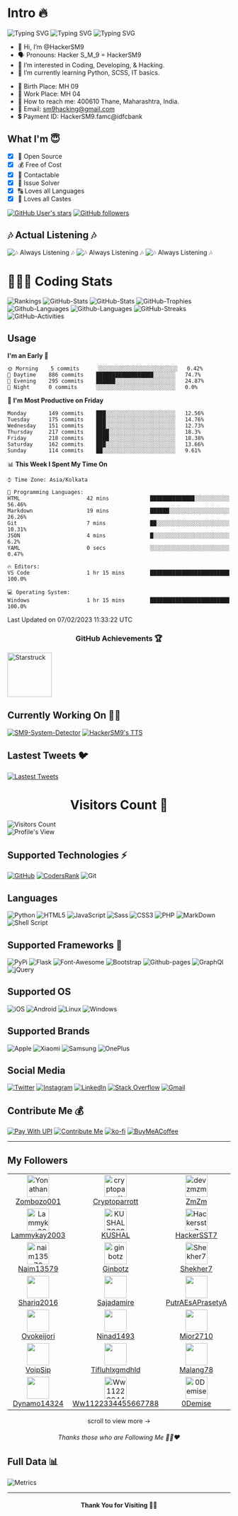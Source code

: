 # Intro 🔥
![Typing SVG](https://readme-typing-svg.herokuapp.com?font=Splash&pause=600&color=72DDF7&width=305&lines=Hi+HackerSM9+Here+%F0%9F%91%8B%F0%9F%8F%BB+..!!)
![Typing SVG](https://readme-typing-svg.herokuapp.com?font=Rye&pause=500&color=4BF7C5FF&width=255&height=30&lines=Full+Stack+Developer+%F0%9F%91%A8%F0%9F%8F%BB%E2%80%8D%F0%9F%92%BB)
![Typing SVG](https://readme-typing-svg.herokuapp.com?font=Times+New+Roman&size=19&pause=500&color=46F749&background=C7FFA500&width=235&height=30&lines=Android+%26+Web+Developer+%F0%9F%91%A8%F0%9F%8F%BB%E2%80%8D%F0%9F%92%BB+)

- 👋 Hi, I’m @HackerSM9
- 🗣️ Pronouns: Hacker S_M_9 = HackerSM9
- 👀 I’m interested in Coding, Developing, & Hacking.
- 🌱 I’m currently learning Python, SCSS, IT basics.
* 🎂 Birth Place: MH 09
* 💼 Work Place: MH 04
* 🛫 How to reach me: 400610 Thane, Maharashtra, India.
* 📧 Email: sm9hacking@gmail.com
* 💲 Payment ID: HackerSM9.famc@idfcbank

## What I'm 😇
- [x] 💞 Open Source
- [x] 💰 Free of Cost
- [x] 📲 Contactable
- [x] 🔐 Issue Solver
- [x] 🔠 Loves all Languages
- [x] 🛐 Loves all Castes

<a href="https://GitHub.com/HackerSM9/"><img alt="GitHub User's stars" src="https://img.shields.io/github/stars/HackerSM9?style=social"></a> <a href="https://github.com/HackerSM9?tab=followers"><img alt="GitHub followers" src="https://img.shields.io/github/followers/HackerSM9?style=social"></a>

## 🎶 Actual Listening 🎶
![🎶 Always Listening 🎶](https://hackersm9.github.io/SVG/Songs/kgf2.svg?sanitize=true)
![🎶 Always Listening 🎶](https://hackersm9.github.io/SVG/Songs/mc_stan.svg)
![🎶 Always Listening 🎶](https://hackersm9.github.io/SVG/Songs/tigini.svg)

<h1> 👨🏻‍💻 Coding Stats </h1>

![Rankings](https://cr-ss-service.azurewebsites.net/api/ScreenShot?widget=summary&username=HackerSm9&badges=3&show-avatar=true&style=--header-bg-color:%2339068c;)
![GitHub-Stats](https://github-stats-alpha.vercel.app/api/?username=HackerSM9&cc=000&ic=7402ed&tc=7a7adb&bc=fff)
![GitHub-Stats](https://github-readme-stats.vercel.app/api?username=HackerSM9&include_all_commits=true&count_private=true&hide_border=false&show_icons=true&title_color=7A7ADB&icon_color=7A7ADB&text_color=D3D3D3&bg_color=0,000000,130F40)
![GitHub-Trophies](https://github-profile-trophy.vercel.app/?username=HackerSM9&row=2&column=3&theme=darkhub&no-frame=true)
![Github-Languages](https://github-readme-stats.vercel.app/api/top-langs/?username=hackersm9&layout=compact&langs_count=21&theme=react&hide_border=true)
![Github-Languages](https://cr-skills-chart-widget.azurewebsites.net/api/api?username=HackerSM9&skills=&show-other-skills=true)
![GitHub-Streaks](https://github-readme-streak-stats.herokuapp.com?user=HackerSM9&theme=violet-punch)
![GitHub-Activities](https://github-readme-activity-graph.cyclic.app/graph/?username=HackerSM9&bg_color=1F222E&color=21e60b&line=5008bd&point=FFFFFF&hide_border=true)

## Usage 
<!--START_SECTION:waka-->
**I'm an Early 🐤** 

```text
🌞 Morning    5 commits      ░░░░░░░░░░░░░░░░░░░░░░░░░   0.42% 
🌆 Daytime    886 commits    ██████████████████░░░░░░░   74.7% 
🌃 Evening    295 commits    ██████░░░░░░░░░░░░░░░░░░░   24.87% 
🌙 Night      0 commits      ░░░░░░░░░░░░░░░░░░░░░░░░░   0.0%

```
📅 **I'm Most Productive on Friday** 

```text
Monday       149 commits    ███░░░░░░░░░░░░░░░░░░░░░░   12.56% 
Tuesday      175 commits    ███░░░░░░░░░░░░░░░░░░░░░░   14.76% 
Wednesday    151 commits    ███░░░░░░░░░░░░░░░░░░░░░░   12.73% 
Thursday     217 commits    ████░░░░░░░░░░░░░░░░░░░░░   18.3% 
Friday       218 commits    ████░░░░░░░░░░░░░░░░░░░░░   18.38% 
Saturday     162 commits    ███░░░░░░░░░░░░░░░░░░░░░░   13.66% 
Sunday       114 commits    ██░░░░░░░░░░░░░░░░░░░░░░░   9.61%

```


📊 **This Week I Spent My Time On** 

```text
⌚︎ Time Zone: Asia/Kolkata

💬 Programming Languages: 
HTML                     42 mins             ██████████████░░░░░░░░░░░   56.46% 
Markdown                 19 mins             ██████░░░░░░░░░░░░░░░░░░░   26.26% 
Git                      7 mins              ██░░░░░░░░░░░░░░░░░░░░░░░   10.31% 
JSON                     4 mins              █░░░░░░░░░░░░░░░░░░░░░░░░   6.2% 
YAML                     0 secs              ░░░░░░░░░░░░░░░░░░░░░░░░░   0.47%

🔥 Editors: 
VS Code                  1 hr 15 mins        █████████████████████████   100.0%

💻 Operating System: 
Windows                  1 hr 15 mins        █████████████████████████   100.0%

```


 Last Updated on 07/02/2023 11:33:22 UTC
<!--END_SECTION:waka-->

<!-- ![](https://github-readme-stackoverflow.vercel.app/?userID=18754125&theme=dark) -->

<h3 align="center">GitHub Achievements 🏆</h3>
<img alt="Starstruck" style="height:100px" src="https://HackerSM9.github.io/SVG/achievements/starstruck.svg">

## Currently Working On 👨‍🔧
[![SM9-System-Detector](https://svg.bookmark.style/api?url=https://github.com/HackerSM9/UPI&mode=dark&style=horizontal)](https://github.com/HackerSM9/UPI)
[![HackerSM9's TTS](https://svg.bookmark.style/api?url=https://github.com/HackerSM9/text-to-speech&mode=dark&style=horizontal)](https://github.com/HackerSM9/text-to-speech)

## Lastest Tweets 🐦
[![Lastest Tweets](https://github-readme-twitter-gazf.vercel.app/api?id=HackerSM9_&amp;layout=wide)](https://twitter.com/HackerSM9_/)

<h1 align="center">Visitors Count 👀</h1>

![Visitors Count](https://profile-counter.glitch.me/HackerSM9/count.svg)
<br>
![Profile's View](https://komarev.com/ghpvc/?username=HackerSM9&color=blueviolet)

## Supported Technologies ⚡

[![GitHub](https://img.shields.io/badge/GitHub-000000?style=for-the-badge&logo=GitHub&logoColor=white)](https://github.com/HackerSM9)
[![CodersRank](https://img.shields.io/badge/CodersRank-67A4AC?style=for-the-badge&logo=CodersRank&logoColor=white)](https://profile.codersrank.io/user/hackersm9)
![Git](https://img.shields.io/badge/GIT-E44C30?style=for-the-badge&logo=git&logoColor=white)

## Languages
![Python](https://img.shields.io/badge/python-3670A0?style=for-the-badge&logo=python&logoColor=ffdd54)
![HTML5](https://img.shields.io/badge/html5-%23E34F26.svg?style=for-the-badge&logo=html5&logoColor=white)
![JavaScript](https://img.shields.io/badge/javascript-%23323330.svg?style=for-the-badge&logo=javascript&logoColor=%23F7DF1E)
![Sass](https://img.shields.io/badge/Sass-CC6699?style=for-the-badge&logo=sass&logoColor=white)
![CSS3](https://img.shields.io/badge/css3-%231572B6.svg?style=for-the-badge&logo=css3&logoColor=white)
![PHP](https://img.shields.io/badge/php-%23777BB4.svg?style=for-the-badge&logo=php&logoColor=white)
![MarkDown](https://img.shields.io/badge/Markdown-000000?style=for-the-badge&logo=markdown&logoColor=white)
![Shell Script](https://img.shields.io/badge/shell_script-%23121011.svg?style=for-the-badge&logo=gnu-bash&logoColor=white)

## Supported Frameworks 🚀
![PyPi](https://img.shields.io/badge/pypi-3775A9?style=for-the-badge&logo=pypi&logoColor=white)
![Flask](https://img.shields.io/badge/Flask-000000?style=for-the-badge&logo=flask&logoColor=white)
![Font-Awesome](https://img.shields.io/badge/Font_Awesome-339AF0?style=for-the-badge&logo=fontawesome&logoColor=white)
![Bootstrap](https://img.shields.io/badge/Bootstrap-563D7C?style=for-the-badge&logo=bootstrap&logoColor=white)
![Github-pages](https://img.shields.io/badge/GitHub%20Pages-222222?style=for-the-badge&logo=GitHub%20Pages&logoColor=white)
![GraphQl](https://img.shields.io/badge/GraphQl-E10098?style=for-the-badge&logo=graphql&logoColor=white)
![jQuery](https://img.shields.io/badge/jQuery-0769AD?style=for-the-badge&logo=jquery&logoColor=white)

## Supported OS 
![iOS](https://img.shields.io/badge/IOS-000000?style=for-the-badge&logo=apple&logoColor=white)
![Android](https://img.shields.io/badge/Android-3DDC84?style=for-the-badge&logo=android&logoColor=white)
![Linux](https://img.shields.io/badge/Linux-FCC624?style=for-the-badge&logo=linux&logoColor=black)
![Windows](https://img.shields.io/badge/Windows-0078D6?style=for-the-badge&logo=windows&logoColor=white)

## Supported Brands
![Apple](https://img.shields.io/badge/Apple-%23000000.svg?style=for-the-badge&logo=apple&logoColor=white)
![Xiaomi](https://img.shields.io/badge/Xiaomi-%23FF6900.svg?style=for-the-badge&logo=xiaomi&logoColor=white)
![Samsung](https://img.shields.io/badge/Samsung-%231428A0.svg?style=for-the-badge&logo=samsung&logoColor=white)
![OnePlus](https://img.shields.io/badge/OnePlus-%23F5010C.svg?style=for-the-badge&logo=oneplus&logoColor=white)

## Social Media

<a href="https://twitter.com/HackerSM9_"><img alt="Twitter" src="https://img.shields.io/badge/Twitter-%231DA1F2.svg?style=for-the-badge&logo=twitter&logoColor=white"></a>
<a href="https://instagram.com/HackerSM9/"><img alt="Instagram" src="https://img.shields.io/badge/Instagram-%23E4405F.svg?style=for-the-badge&logo=Instagram&logoColor=white"></a>
<a href="https://www.linkedin.com/in/samarth-magdum-bb66a1221"><img alt="LinkedIn" src="https://img.shields.io/badge/linkedin-%230077B5.svg?style=for-the-badge&logo=linkedin&logoColor=white"></a>
<a href="https://stackoverflow.com/users/18754125/"><img alt="Stack Overflow" src="https://img.shields.io/badge/Stack%20Overflow-eb8e0c.svg?style=for-the-badge&logo=stackoverflow&logoColor=white"></a>
<a href="mailto:sm9hacking@gmail.com"><img alt="Gmail" src="https://img.shields.io/badge/Gmail-D14836?style=for-the-badge&logo=gmail&logoColor=white"></a>

## Contribute Me 💰
[![Pay With UPI](https://HackerSM9.github.io/SVG/upi.svg)](https://tinyurl.com/2gdqef3v)
[![Contribute Me](https://hackersm9.github.io/SVG/donate.svg)](https://liberapay.com/HackerSM9/)
[![ko-fi](https://ko-fi.com/img/githubbutton_sm.svg)](https://ko-fi.com/X8X5FJC3M)
[![BuyMeACoffee](https://HackerSM9.github.io/SVG/coffee.svg?sanitize=true)](https://t.co/av9GnEYPgn)

<hr>

## My Followers

<!-- START-SECTION:top-followers -->
<table>
  <tr>
    <td align="center">
      <a href="https://github.com/Yonathanpy">
        <img src="https://avatars.githubusercontent.com/u/109464957?v=4" width="50px;" alt="Yonathanpy"/>
      </a>
      <br />
      <a href="https://github.com/Yonathanpy">Zombozo001</a>
    </td>
    <td align="center">
      <a href="https://github.com/cryptoparrott">
        <img src="https://avatars.githubusercontent.com/u/107348023?v=4" width="50px;" alt="cryptoparrott"/>
      </a>
      <br />
      <a href="https://github.com/cryptoparrott">Cryptoparrott</a>
    </td>
    <td align="center">
      <a href="https://github.com/devzmzm">
        <img src="https://avatars.githubusercontent.com/u/90980694?v=4" width="50px;" alt="devzmzm"/>
      </a>
      <br />
      <a href="https://github.com/devzmzm">ZmZm</a>
    </td>
    <td align="center">
      <a href="https://github.com/Ajayrajput09">
        <img src="https://avatars.githubusercontent.com/u/113991628?v=4" width="50px;" alt="Ajayrajput09"/>
      </a>
      <br />
      <a href="https://github.com/Ajayrajput09">Ajayrajput09</a>
    </td>
  </tr>
  <tr>
    <td align="center">
      <a href="https://github.com/Lammykay2003">
        <img src="https://avatars.githubusercontent.com/u/115745900?v=4" width="50px;" alt="Lammykay2003"/>
      </a>
      <br />
      <a href="https://github.com/Lammykay2003">Lammykay2003</a>
    </td>
    <td align="center">
      <a href="https://github.com/KUSHAL73697">
        <img src="https://avatars.githubusercontent.com/u/97878226?v=4" width="50px;" alt="KUSHAL73697"/>
      </a>
      <br />
      <a href="https://github.com/KUSHAL73697">KUSHAL</a>
    </td>
    <td align="center">
      <a href="https://github.com/hackersst7">
        <img src="https://avatars.githubusercontent.com/u/119403444?v=4" width="50px;" alt="Hackersst7"/>
      </a>
      <br />
      <a href="https://github.com/hackersst7">HackerSST7</a>
    </td>
    <td align="center">
      <a href="https://github.com/Astermoe">
        <img src="https://avatars.githubusercontent.com/u/120032985?v=4" width="50px;" alt="Astermoe"/>
      </a>
      <br />
      <a href="https://github.com/Astermoe">Astermoe</a>
    </td>
  </tr>
  <tr>
    <td align="center">
      <a href="https://github.com/naim13579">
        <img src="https://avatars.githubusercontent.com/u/119455819?v=4" width="50px;" alt="naim13579"/>
      </a>
      <br />
      <a href="https://github.com/naim13579">Naim13579</a>
    </td>
    <td align="center">
      <a href="https://github.com/ginbotz">
        <img src="https://avatars.githubusercontent.com/u/120940858?v=4" width="50px;" alt="ginbotz"/>
      </a>
      <br />
      <a href="https://github.com/ginbotz">Ginbotz</a>
    </td>
    <td align="center">
      <a href="https://github.com/Shekher7">
        <img src="https://avatars.githubusercontent.com/u/120139703?v=4" width="50px;" alt="Shekher7"/>
      </a>
      <br />
      <a href="https://github.com/Shekher7">Shekher7</a>
    </td>
    <td align="center">
      <a href="https://github.com/Vairaalka">
        <img src="https://avatars.githubusercontent.com/u/91528173?v=4" width="50px;" alt="Vairaalka"/>
      </a>
      <br />
      <a href="https://github.com/Vairaalka">Vairaalka</a>
    </td>
  </tr>
  <tr>
    <td align="center">
      <a href="https://github.com/Shariq2016">
        <img src="https://avatars.githubusercontent.com/u/104676543?v=4" width="50px;" alt=""/>
      </a>
      <br />
      <a href="https://github.com/Shariq2016">Shariq2016</a>
    </td>
    <td align="center">
      <a href="https://github.com/Sajadamire">
        <img src="https://avatars.githubusercontent.com/u/115345837?v=4" width="50px;" alt=""/>
      </a>
      <br />
      <a href="https://github.com/Sajadamire">Sajadamire</a>
    </td>
    <td align="center">
      <a href="https://github.com/PutrAEsAPrasetyA">
        <img src="https://avatars.githubusercontent.com/u/48920440?v=4" width="50px;" alt=""/>
      </a>
      <br />
      <a href="https://github.com/PutrAEsAPrasetyA">PutrAEsAPrasetyA</a>
    </td>
    <td align="center">
      <a href="https://github.com/Anonimatodecideavito">
        <img src="https://avatars.githubusercontent.com/u/109583471?v=4" width="50px;" alt=""/>
      </a>
      <br />
      <a href="https://github.com/Anonimatodecideavito">Anonimatodecideavito</a>
    </td>
  </tr>
  <tr>
    <td align="center">
      <a href="https://github.com/Ovokeijori">
        <img src="https://avatars.githubusercontent.com/u/122323532?v=4" width="50px;" alt=""/>
      </a>
      <br />
      <a href="https://github.com/Ovokeijori">Ovokeijori</a>
    </td>
    <td align="center">
      <a href="https://github.com/ninad1493">
        <img src="https://avatars.githubusercontent.com/u/104410907?v=4" width="50px;" alt=""/>
      </a>
      <br />
      <a href="https://github.com/ninad1493">Ninad1493</a>
    </td>
    <td align="center">
      <a href="https://github.com/mior2710">
        <img src="https://avatars.githubusercontent.com/u/122747751?v=4" width="50px;" alt=""/>
      </a>
      <br />
      <a href="https://github.com/mior2710">Mior2710</a>
    </td>
    <td align="center">
      <a href="https://github.com/youngjoker726">
        <img src="https://avatars.githubusercontent.com/u/122759241?v=4" width="50px;" alt=""/>
      </a>
      <br />
      <a href="https://github.com/youngjoker726">Youngjoker726</a>
    </td>
  </tr>
  <tr>
    <td align="center">
      <a href="https://github.com/VoipSip">
        <img src="https://avatars.githubusercontent.com/u/67077544?v=4" width="50px;" alt=""/>
      </a>
      <br />
      <a href="https://github.com/VoipSip">VoipSip</a>
    </td>
    <td align="center">
      <a href="https://github.com/Tifluhlxgmdhld">
        <img src="https://avatars.githubusercontent.com/u/122981668?v=4" width="50px;" alt=""/>
      </a>
      <br />
      <a href="https://github.com/Tifluhlxgmdhld">Tifluhlxgmdhld</a>
    </td>
    <td align="center">
      <a href="https://github.com/Malang78">
        <img src="https://avatars.githubusercontent.com/u/118657127?v=4" width="50px;" alt=""/>
      </a>
      <br />
      <a href="https://github.com/Malang78">Malang78</a>
    </td>
    <td align="center">
      <a href="https://github.com/JJNASHRQ">
        <img src="https://avatars.githubusercontent.com/u/107672222?v=4" width="50px;" alt=""/>
      </a>
      <br />
      <a href="https://github.com/JJNASHRQ">JJNASHRQ</a>
    </td>
  </tr>
  <tr>
    <td align="center">
      <a href="https://github.com/Dynamo14324">
        <img src="https://avatars.githubusercontent.com/u/47173851?v=4" width="50px;" alt=""/>
      </a>
      <br />
      <a href="https://github.com/Dynamo14324">Dynamo14324</a>
    </td>
    <td align="center">
     <a href="https://github.com/Ww1122334455667788">
       <img src="https://avatars.githubusercontent.com/u/103248529?v=4" width="50px;"
        alt="Ww1122334455667788">
      <br />
      <a href="https://github.com/Ww1122334455667788">Ww1122334455667788</a>
    </td>
    <td align="center">
      <a href="https://github.com/0Demise">
        <img src="https://avatars.githubusercontent.com/u/122534923?v=4" width="50px;" alt="0Demise"/>
      </a>
      <br />
      <a href="https://github.com/0Demise">0Demise</a>
    </td>
  </tr>
</table>
<p align="center">scroll to view more →</p>

<h6 align="center">Thanks those who are Following Me 🙏🏻❤️</h6>

## Full Data 📊
![Metrics](https://metrics.lecoq.io/HackerSM9?template=classic&gists=1&repositories=1&achievements=1&languages=1&isocalendar=1&base=header%2C%20activity%2C%20community%2C%20repositories%2C%20metadata&base.indepth=false&base.hireable=false&base.skip=false&repositories.batch=100&repositories.forks=false&repositories.affiliations=owner&isocalendar=false&isocalendar.duration=full-year&languages=false&languages.limit=15&languages.threshold=0%25&languages.other=false&languages.colors=github&languages.sections=most-used&languages.indepth=false&languages.analysis.timeout=15&languages.analysis.timeout.repositories=7.5&languages.categories=markup%2C%20programming&languages.recent.categories=markup%2C%20programming&languages.recent.load=300&languages.recent.days=14&repositories=false&repositories.pinned=3&repositories.starred=2&repositories.random=0&repositories.order=featured%2C%20pinned%2C%20starred%2C%20random&achievements=false&achievements.threshold=C&achievements.secrets=true&achievements.display=detailed&achievements.limit=0&gists=false&config.timezone=Asia%2FCalcutta)

<hr>
<h4 align="center"> Thank You for Visiting 💫💜 </h4>
